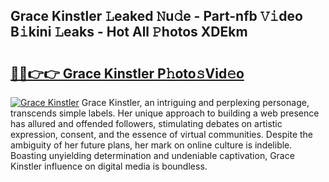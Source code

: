 ## Grace Kinstler 𝙻eaked 𝙽u𝚍e - Part-nfb 𝚅𝚒deo B𝚒kini 𝙻eaks - Hot All 𝙿hotos XDEkm

# <h2><a href="http://ld05q0.urlbe.top/?page=Grace+Kinstler">🔗🔗👉👉 Grace Kinstler P𝚑oto𝚜Vid𝚎o</a></h2>

[![Grace Kinstler](https://i.imgur.com/eBuTRDB.gif)](http://ld05q0.urlbe.top/?page=Grace+Kinstler)
Grace Kinstler, an intriguing and perplexing personage, transcends simple labels. Her unique approach to building a web presence has allured and offended followers, stimulating debates on artistic expression, consent, and the essence of virtual communities. Despite the ambiguity of her future plans, her mark on online culture is indelible. Boasting unyielding determination and undeniable captivation, Grace Kinstler influence on digital media is boundless.
